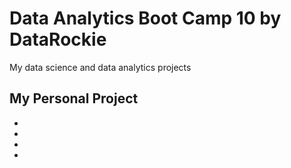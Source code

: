 # Data Analytics Boot Camp 10 by DataRockie
My data science and data analytics projects


## My Personal Project
  -
  -
  -
  -
